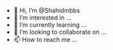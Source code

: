 - 👋 Hi, I’m @Shahidmbbs
- 👀 I’m interested in ...
- 🌱 I’m currently learning ...
- 💞️ I’m looking to collaborate on ...
- 📫 How to reach me ...

<!---
Shahidmbbs/Shahidmbbs is a ✨ special ✨ repository because its `README.md` (this file) appears on your GitHub profile.
You can click the Preview link to take a look at your changes.
--->
